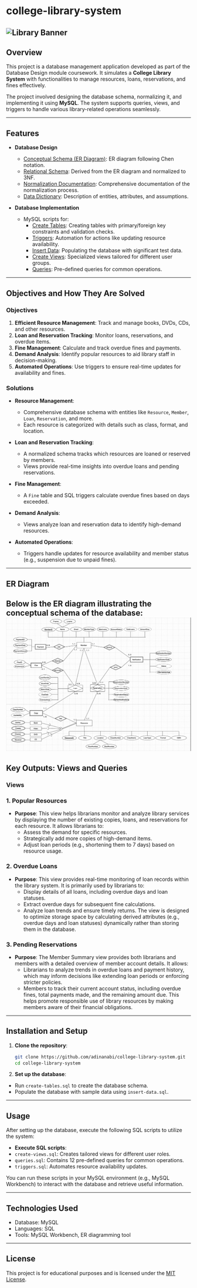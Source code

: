 # college-library-system
![Library Banner](https://images.pexels.com/photos/2041540/pexels-photo-2041540.jpeg?auto=compress&cs=tinysrgb&w=1260&h=750&dpr=2)  
---
## Overview

This project is a database management application developed as part of the Database Design module coursework. It simulates a **College Library System** with functionalities to manage resources, loans, reservations, and fines effectively.

The project involved designing the database schema, normalizing it, and implementing it using **MySQL**. The system supports queries, views, and triggers to handle various library-related operations seamlessly.

---
## Features

- **Database Design**
  - [Conceptual Schema (ER Diagram)](./database-design/er-diagram.png): ER diagram following Chen notation.
  - [Relational Schema](./database-design/relational-schema.pdf): Derived from the ER diagram and normalized to 3NF.
  - [Normalization Documentation](./database-design/normalisation.pdf): Comprehensive documentation of the normalization process.
  - [Data Dictionary](./database-design/data-dictionary.pdf): Description of entities, attributes, and assumptions.

- **Database Implementation**
  - MySQL scripts for:
    - [Create Tables](./sql-scripts/create-tables.sql): Creating tables with primary/foreign key constraints and validation checks.
    - [Triggers](./sql-scripts/triggers.sql): Automation for actions like updating resource availability.
    - [Insert Data](./sql-scripts/insert-data.sql): Populating the database with significant test data.
    - [Create Views](./sql-scripts/create-views.sql): Specialized views tailored for different user groups.
    - [Queries](./sql-scripts/queries.sql): Pre-defined queries for common operations.

---
## Objectives and How They Are Solved

### Objectives
1. **Efficient Resource Management**: Track and manage books, DVDs, CDs, and other resources.
2. **Loan and Reservation Tracking**: Monitor loans, reservations, and overdue items.
3. **Fine Management**: Calculate and track overdue fines and payments.
4. **Demand Analysis**: Identify popular resources to aid library staff in decision-making.
5. **Automated Operations**: Use triggers to ensure real-time updates for availability and fines.

### Solutions
- **Resource Management**:
  - Comprehensive database schema with entities like `Resource`, `Member`, `Loan`, `Reservation`, and more.
  - Each resource is categorized with details such as class, format, and location.

- **Loan and Reservation Tracking**:
  - A normalized schema tracks which resources are loaned or reserved by members.
  - Views provide real-time insights into overdue loans and pending reservations.

- **Fine Management**:
  - A `Fine` table and SQL triggers calculate overdue fines based on days exceeded.

- **Demand Analysis**:
  - Views analyze loan and reservation data to identify high-demand resources.

- **Automated Operations**:
  - Triggers handle updates for resource availability and member status (e.g., suspension due to unpaid fines).

---
## ER Diagram

Below is the ER diagram illustrating the conceptual schema of the database:
![ER_Diagram](./database-design/ER_diagram.png)
---
## Key Outputs: Views and Queries

### Views

### 1. **Popular Resources**
- **Purpose**: This view helps librarians monitor and analyze library services by displaying the number of existing copies, loans, and reservations for each resource. It allows librarians to:
  - Assess the demand for specific resources.
  - Strategically add more copies of high-demand items.
  - Adjust loan periods (e.g., shortening them to 7 days) based on resource usage.

### 2. **Overdue Loans**
- **Purpose**: This view provides real-time monitoring of loan records within the library system. It is primarily used by librarians to:
  - Display details of all loans, including overdue days and loan statuses.
  - Extract overdue days for subsequent fine calculations.
  - Analyze loan trends and ensure timely returns. The view is designed to optimize storage space by calculating derived attributes (e.g., overdue days and loan statuses) dynamically rather than storing them in the database.
  
### 3. **Pending Reservations**
- **Purpose**: The Member Summary view provides both librarians and members with a detailed overview of member account details. It allows:
  - Librarians to analyze trends in overdue loans and payment history, which may inform decisions like extending loan periods or enforcing stricter policies.
  - Members to track their current account status, including overdue fines, total payments made, and the remaining amount due. This helps promote responsible use of library resources by making members aware of their financial obligations.

---
## Installation and Setup

1. **Clone the repository**:
   ```bash
   git clone https://github.com/adinanabi/college-library-system.git
   cd college-library-system
2. **Set up the database**:
  - Run `create-tables.sql` to create the database schema.
  - Populate the database with sample data using `insert-data.sql`.
---
## Usage

After setting up the database, execute the following SQL scripts to utilize the system:
- **Execute SQL scripts**:
- `create-views.sql`: Creates tailored views for different user roles.
- `queries.sql`: Contains 12 pre-defined queries for common operations.
- `triggers.sql`: Automates resource availability updates.

You can run these scripts in your MySQL environment (e.g., MySQL Workbench) to interact with the database and retrieve useful information.

---
## Technologies Used
- Database: MySQL
- Languages: SQL
- Tools: MySQL Workbench, ER diagramming tool

---
## License
This project is for educational purposes and is licensed under the [MIT License](./LICENSE).
